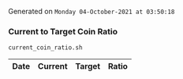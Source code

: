 Generated on `Monday 04-October-2021 at 03:50:18`

### Current to Target Coin Ratio
`current_coin_ratio.sh`

Date|Current|Target|Ratio
---|---|---|---
